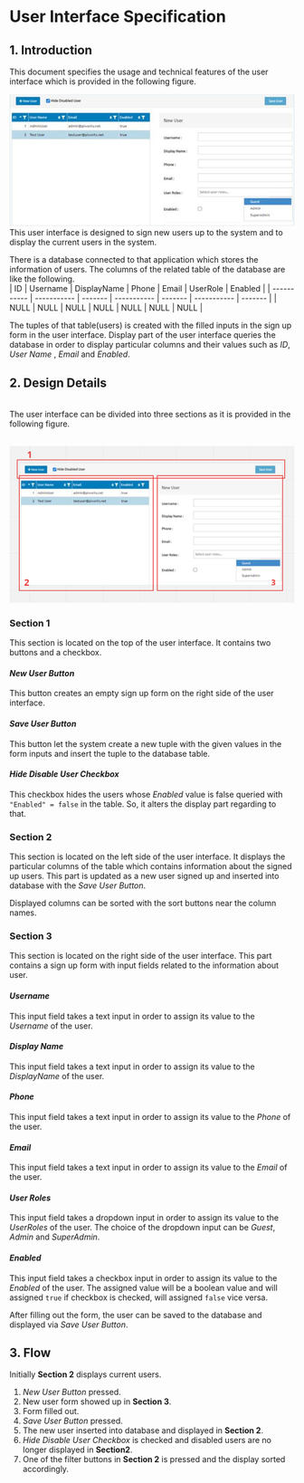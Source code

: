 # User Interface Specification
## 1. Introduction

This document specifies the usage and technical features of the user interface which is provided in the following figure.

![UI](/uispec/assets/image001.jpg "User Interface")
<br>
This user interface is designed to sign new users up to the system and to display the current users in the system.

There is a database connected to that application which stores the information of users. The columns of the related table of the database are like the following.
<br>
| ID          | Username    |  DisplayName      | Phone       | Email      | UserRole       | Enabled       |
| ----------- | ----------- |  -------          | ----------- | -------          | ----------- | -------       |
| NULL   | NULL        |  NULL           | NULL | NULL      | NULL       | NULL       |
<br>

The tuples of that table(users) is created with the filled inputs in the sign up form in the user interface. Display part of the user interface queries the database in order to display particular columns and their values such as *ID*, *User Name* , *Email* and *Enabled*.
<br>

## 2. Design Details
<br>
The user interface can be divided into three sections as it is provided in the following figure.<br><br>

![UI](/uispec/assets/son.png "User Interface")
<br>

### **Section 1**
This section is located on the top of the user interface. It contains two buttons and a checkbox. 

#### *New User Button*
This button creates an empty sign up form on the right side of the user interface.

#### *Save User Button*
This button let the system create a new tuple with the given values in the form inputs and insert the tuple to the database table.

#### *Hide Disable User Checkbox*
This checkbox hides the users whose *Enabled* value is false queried with `"Enabled" = false` in the table. So, it alters the display part regarding to that.
<br>

### **Section 2**
This section is located on the left side of the user interface. It displays the particular columns of the table which contains information about the signed up users. This part is updated as a new user signed up and inserted into database with the *Save User Button*.

Displayed columns can be sorted with the sort buttons near the column names.
<br>

### **Section 3**
This section is located on the right side of the user interface. This part contains a sign up form with input fields related to the information about user.

#### *Username*
This input field takes a text input in order to assign its value to the *Username* of the user.

#### *Display Name*
This input field takes a text input in order to assign its value to the *DisplayName* of the user.

#### *Phone*
This input field takes a text input in order to assign its value to the *Phone* of the user.

#### *Email*
This input field takes a text input in order to assign its value to the *Email* of the user.

#### *User Roles*
This input field takes a dropdown input in order to assign its value to the *UserRoles* of the user. The choice of the dropdown input can be *Guest*, *Admin* and *SuperAdmin*.

#### *Enabled*
This input field takes a checkbox input in order to assign its value to the *Enabled* of the user. The assigned value will be a boolean value and will assigned `true` if checkbox is checked, will assigned `false` vice versa.

After filling out the form, the user can be saved to the database and displayed via *Save User Button*.

## 3. Flow
Initially **Section 2** displays current users.

1. *New User Button* pressed.
2. New user form showed up in **Section 3**.
3. Form filled out.
4. *Save User Button* pressed.
5. The new user inserted into database and displayed in **Section 2**.
6. *Hide Disable User Checkbox* is checked and disabled users are no longer displayed in **Section2**.
7. One of the filter buttons in **Section 2** is pressed and the display sorted accordingly.








  